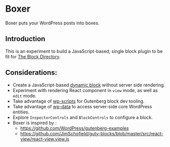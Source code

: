 # Boxer

Boxer puts your WordPress posts into boxes.

## Introduction

This is an experiment to build a JavaScript-based, single block plugin to be fit for [The Block Directory](https://make.wordpress.org/meta/2019/03/08/the-block-directory-and-a-new-type-of-plugin/).

## Considerations:
* Create a JavaScript-based [dynamic block](https://developer.wordpress.org/block-editor/tutorials/block-tutorial/creating-dynamic-blocks/) without server side rendering.
* Experiment with rendering React component in `view` mode, as well as `edit` mode. 
* Take advantage of [wp-scripts](https://developer.wordpress.org/block-editor/packages/packages-scripts/) for Gutenberg block dev tooling.
* Take advantage of [wp-data](https://developer.wordpress.org/block-editor/packages/packages-data/) to access server-side core WordPress entities.
* Explore `InspectorControls` and `BlockControls` to configure a block.
* Boxer is inspired by :
  * https://github.com/WordPress/gutenberg-examples
  * https://github.com/JimSchofield/guty-blocks/blob/master/src/react-view/react-view.view.js
